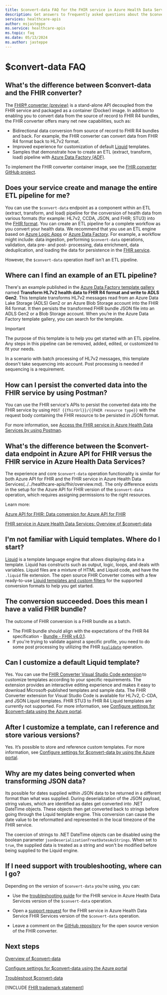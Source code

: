 ```yaml
---
title: $convert-data FAQ for the FHIR service in Azure Health Data Services
description: Get answers to frequently asked questions about the $convert-data operation.
services: healthcare-apis
author: msjasteppe
ms.service: healthcare-apis
ms.topic: faq
ms.date: 05/13/2024
ms.author: jasteppe
---
```


# $convert-data FAQ

## What's the difference between $convert-data and the FHIR converter?

The [FHIR&reg; converter (preview)](https://mcr.microsoft.com/product/healthcareapis/fhir-converter/about) is a stand-alone API decoupled from the FHIR service and packaged as a container (Docker) image. In addition to enabling you to convert data from the source of record to FHIR R4 bundles, the FHIR converter offers many net new capabilities, such as:

- Bidirectional data conversion from source of record to FHIR R4 bundles and back. For example, the FHIR converter can convert data from FHIR R4 format back to HL7v2 format.
- Improved experience for customization of default [Liquid](https://shopify.github.io/liquid/) templates. 
- Samples that demonstrate how to create an ETL (extract, transform, load) pipeline with [Azure Data Factory (ADF)](../../data-factory/introduction.md).
 
To implement the FHIR converter container image, see the [FHIR converter GitHub project](https://github.com/microsoft/fhir-converter).

## Does your service create and manage the entire ETL pipeline for me?

You can use the `$convert-data` endpoint as a component within an ETL (extract, transform, and load) pipeline for the conversion of health data from various formats (for example: HL7v2, CCDA, JSON, and FHIR; STU3) into the [FHIR format](https://www.hl7.org/fhir/R4/). You can create an ETL pipeline for a complete workflow as you convert your health data. We recommend that you use an ETL engine based on [Azure Logic Apps](../../logic-apps/logic-apps-overview.md) or [Azure Data Factory](../../data-factory/introduction.md). For example, a workflow might include: data ingestion, performing `$convert-data` operations, validation, data pre- and post- processing, data enrichment, data deduplication, and loading the data for persistence in the [FHIR service](overview.md). 

However, the `$convert-data` operation itself isn't an ETL pipeline.

## Where can I find an example of an ETL pipeline? 

There's an example published in the [Azure Data Factory template gallery](../../data-factory/solution-templates-introduction.md#template-gallery) named **Transform HL7v2 health data to FHIR R4 format and write to ADLS Gen2**. This template transforms HL7v2 messages read from an Azure Data Lake Storage (ADLS) Gen2 or an Azure Blob Storage account into the FHIR R4 format. It then persists the transformed FHIR bundle JSON file into an ADLS Gen2 or a Blob Storage account. When you’re in the Azure Data Factory template gallery, you can search for the template.

> [!IMPORTANT]
> The purpose of this template is to help you get started with an ETL pipeline. Any steps in this pipeline can be removed, added, edited, or customized to fit your needs.  
>
> In a scenario with batch processing of HL7v2 messages, this template doesn't take sequencing into account. Post processing is needed if sequencing is a requirement. 

## How can I persist the converted data into the FHIR service by using Postman?

You can use the FHIR service's APIs to persist the converted data into the FHIR service by using `POST {{fhirUrl}}/{{FHIR resource type}}` with the request body containing the FHIR resource to be persisted in JSON format. 

For more information, see [Access the FHIR service in Azure Health Data Services by using Postman](use-postman.md).

## What's the difference between the $convert-data endpoint in Azure API for FHIR versus the FHIR service in Azure Health Data Services?

The experience and core `$convert-data` operation functionality is similar for both Azure API for FHIR and the FHIR service in Azure Health Data Services(../../healthcare-apis/fhir/overview.md). The only difference exists in the setup for the Azure API for FHIR version of the `$convert-data` operation, which requires assigning permissions to the right resources. 

Learn more:

[Azure API for FHIR: Data conversion for Azure API for FHIR](../../healthcare-apis/azure-api-for-fhir/convert-data.md)

[FHIR service in Azure Health Data Services: Overview of $convert-data](convert-data-overview.md)

## I'm not familiar with Liquid templates. Where do I start?

[Liquid](https://shopify.github.io/liquid/) is a template language engine that allows displaying data in a template. Liquid has constructs such as output, logic, loops, and deals with variables. Liquid files are a mixture of HTML and Liquid code, and have the `.liquid` file extension. The open source FHIR Converter comes with a few ready-to-use [Liquid templates and custom filters](https://github.com/microsoft/FHIR-Converter/tree/main/data/Templates) for the supported conversion formats to help you get started.

## The conversion succeeded. Does this mean I have a valid FHIR bundle?

The outcome of FHIR conversion is a FHIR bundle as a batch. 
* The FHIR bundle should align with the expectations of the FHIR R4 specification - [Bundle - FHIR v4.0.1](http://hl7.org/fhir/R4/Bundle.html).
* If you're trying to validate against a specific profile, you need to do some post processing by utilizing the FHIR [`$validate`](validation-against-profiles.md) operation.

## Can I customize a default Liquid template? 

Yes. You can use the [FHIR Converter Visual Studio Code extension](https://marketplace.visualstudio.com/items?itemName=ms-azuretools.vscode-health-fhir-converter) to customize templates according to your specific requirements. The extension provides an interactive editing experience and makes it easy to download Microsoft-published templates and sample data. The FHIR Converter extension for Visual Studio Code is available for HL7v2, C-CDA, and JSON Liquid templates. FHIR STU3 to FHIR R4 Liquid templates are currently not supported. For more information, see [Configure settings for $convert-data using the Azure portal](convert-data-configuration.md).

## After I customize a template, can I reference and store various versions?

Yes. It’s possible to store and reference custom templates. For more information, see [Configure settings for $convert-data by using the Azure portal](convert-data-configuration.md).

## Why are my dates being converted when transforming JSON data?
 
Its possible for dates supplied within JSON data to be returned in a different format than what was supplied. During deserialization of the JSON payload, string values, which are identified as dates get converted into .NET DateTime objects. These objects then get converted back to strings before going through the Liquid template engine. This conversion can cause the date value to be reformatted and represented in the local timezone of the FHIR service.

The coercion of strings to .NET DateTime objects can be disabled using the boolean parameter `jsonDeserializationTreatDatesAsStrings`. When set to `true`, the supplied data is treated as a string and won't be modified before being supplied to the Liquid engine.

## If I need support with troubleshooting, where can I go?

Depending on the version of `$convert-data` you’re using, you can:

* Use the [troubleshooting guide](convert-data-troubleshoot.md) for the FHIR service in Azure Health Data Services version of the `$convert-data` operation.

* Open a [support request](../../azure-portal/supportability/how-to-create-azure-support-request.md) for the FHIR service in Azure Health Data Service FHIR Services version of the `$convert-data` operation.

* Leave a comment on the [GitHub repository](https://github.com/microsoft/FHIR-Converter/issues) for the open source version of the FHIR converter.

## Next steps

[Overview of $convert-data](convert-data-overview.md)

[Configure settings for $convert-data using the Azure portal](convert-data-configuration.md)

[Troubleshoot $convert-data](convert-data-troubleshoot.md)

[!INCLUDE [FHIR trademark statement](../includes/healthcare-apis-fhir-trademark.md)]
